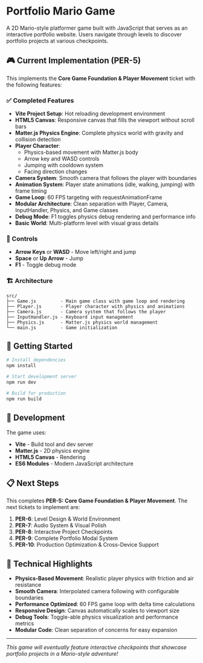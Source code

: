 # Portfolio Mario Game

A 2D Mario-style platformer game built with JavaScript that serves as an interactive portfolio website. Users navigate through levels to discover portfolio projects at various checkpoints.

## 🎮 Current Implementation (PER-5)

This implements the **Core Game Foundation & Player Movement** ticket with the following features:

### ✅ Completed Features

- **Vite Project Setup**: Hot reloading development environment
- **HTML5 Canvas**: Responsive canvas that fills the viewport without scroll bars
- **Matter.js Physics Engine**: Complete physics world with gravity and collision detection
- **Player Character**: 
  - Physics-based movement with Matter.js body
  - Arrow key and WASD controls
  - Jumping with cooldown system
  - Facing direction changes
- **Camera System**: Smooth camera that follows the player with boundaries
- **Animation System**: Player state animations (idle, walking, jumping) with frame timing
- **Game Loop**: 60 FPS targeting with requestAnimationFrame
- **Modular Architecture**: Clean separation with Player, Camera, InputHandler, Physics, and Game classes
- **Debug Mode**: F1 toggles physics debug rendering and performance info
- **Basic World**: Multi-platform level with visual grass details

### 🎯 Controls

- **Arrow Keys** or **WASD** - Move left/right and jump
- **Space** or **Up Arrow** - Jump
- **F1** - Toggle debug mode

### 🏗️ Architecture

```
src/
├── Game.js         - Main game class with game loop and rendering
├── Player.js       - Player character with physics and animations  
├── Camera.js       - Camera system that follows the player
├── InputHandler.js - Keyboard input management
├── Physics.js      - Matter.js physics world management
└── main.js         - Game initialization
```

## 🚀 Getting Started

```bash
# Install dependencies
npm install

# Start development server
npm run dev

# Build for production
npm run build
```

## 🔧 Development

The game uses:
- **Vite** - Build tool and dev server
- **Matter.js** - 2D physics engine
- **HTML5 Canvas** - Rendering
- **ES6 Modules** - Modern JavaScript architecture

## 📋 Next Steps

This completes **PER-5: Core Game Foundation & Player Movement**. The next tickets to implement are:

1. **PER-6**: Level Design & World Environment
2. **PER-7**: Audio System & Visual Polish  
3. **PER-8**: Interactive Project Checkpoints
4. **PER-9**: Complete Portfolio Modal System
5. **PER-10**: Production Optimization & Cross-Device Support

## 🎨 Technical Highlights

- **Physics-Based Movement**: Realistic player physics with friction and air resistance
- **Smooth Camera**: Interpolated camera following with configurable boundaries
- **Performance Optimized**: 60 FPS game loop with delta time calculations
- **Responsive Design**: Canvas automatically scales to viewport size
- **Debug Tools**: Toggle-able physics visualization and performance metrics
- **Modular Code**: Clean separation of concerns for easy expansion

---

*This game will eventually feature interactive checkpoints that showcase portfolio projects in a Mario-style adventure!*
